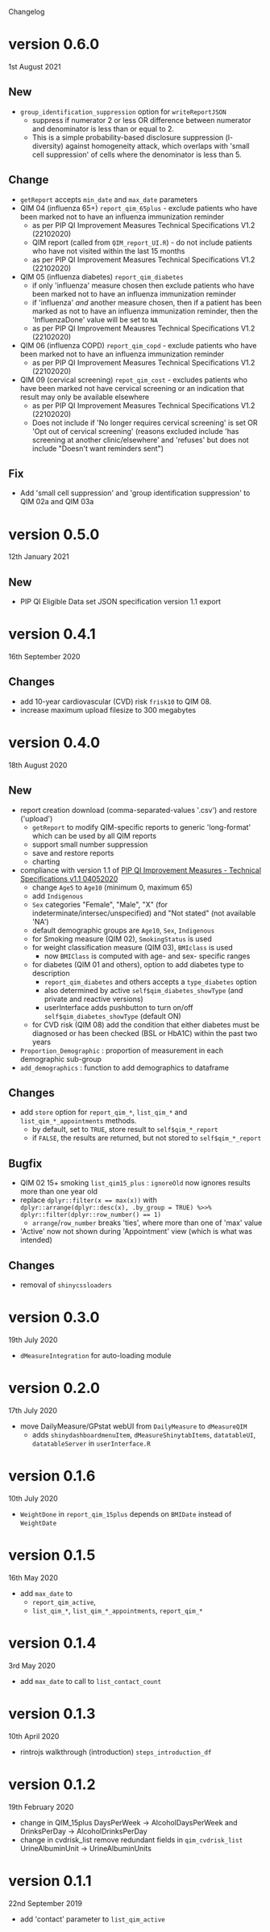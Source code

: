 Changelog

# version 0.6.0
1st August 2021

## New

* `group_identification_suppression` option for `writeReportJSON`
  + suppress if numerator 2 or less OR difference between numerator and denominator is less than or equal to 2.
  + This is a simple probability-based disclosure suppression (l-diversity) against homogeneity attack,
    which overlaps with 'small cell suppression' of cells where the denominator is less than 5.

## Change

* `getReport` accepts `min_date` and `max_date` parameters
* QIM 04 (influenza 65+) `report_qim_65plus` - exclude patients who have been marked not to have an influenza immunization reminder
  + as per PIP QI Improvement Measures Technical Specifications V1.2 (22102020)
  + QIM report (called from `QIM_report_UI.R`) - do not include patients who have not visited within the last 15 months
  + as per PIP QI Improvement Measures Technical Specifications V1.2 (22102020)
* QIM 05 (influenza diabetes) `report_qim_diabetes`
  + if only 'influenza' measure chosen then exclude patients who have been marked not to have an influenza immunization reminder
  + if 'influenza' *and* another measure chosen, then if a patient has been marked as not to have an influenza immunization reminder,
    then the 'InfluenzaDone' value will be set to `NA`
  + as per PIP QI Improvement Meausres Technical Specifications V1.2 (22102020)
* QIM 06 (influenza COPD) `report_qim_copd` - exclude patients who have been marked not to have an influenza immunization reminder
  + as per PIP QI Improvement Measures Technical Specifications V1.2 (22102020)
* QIM 09 (cervical screening) `repot_qim_cost` - excludes patients who have been marked not have cervical screening or
  an indication that result may only be available elsewhere
  + as per PIP QI Improvement Measures Technical Specifications V1.2 (22102020)
  + Does not include if 'No longer requires cervical screening' is set
    OR 'Opt out of cervical screening' (reasons excluded include 'has screening at another clinic/elsewhere' and
    'refuses'  but does not include "Doesn't want reminders sent")

## Fix

* Add 'small cell suppression' and 'group identification suppression' to QIM 02a and QIM 03a

# version 0.5.0
12th January 2021

## New

* PIP QI Eligible Data set JSON specification version 1.1 export 

# version 0.4.1
16th September 2020

## Changes

* add 10-year cardiovascular (CVD) risk `frisk10` to QIM 08.
* increase maximum upload filesize to 300 megabytes

# version 0.4.0
18th August 2020

## New

* report creation download (comma-separated-values '.csv') and restore ('upload')
  + `getReport` to modify QIM-specific reports to generic 'long-format' which can be used by all QIM reports
  + support small number suppression
  + save and restore reports
  + charting
* compliance with version 1.1 of [PIP QI Improvement Measures - Technical Specifications v1.1 04052020](https://www1.health.gov.au/internet/main/publishing.nsf/Content/46506AF50A4824B6CA25848600113FFF/$File/PIP-QI-Technical-Specifications.pdf)
  + change `Age5` to `Age10` (minimum 0, maximum 65)
  + add `Indigenous`
  + `Sex` categories "Female", "Male", "X" (for indeterminate/intersec/unspecified) and "Not stated" (not available 'NA')
  + default demographic groups are `Age10`, `Sex`, `Indigenous`
  + for Smoking measure (QIM 02), `SmokingStatus` is used
  + for weight classification measure (QIM 03), `BMIclass` is used
    - now `BMIClass` is computed with age- and sex- specific ranges
  + for diabetes (QIM 01 and others), option to add diabetes type to description
    - `report_qim_diabetes` and others accepts a `type_diabetes` option
    - also determined  by active `self$qim_diabetes_showType` (and private and reactive versions)
    - userInterface adds pushbutton to turn on/off `self$qim_diabetes_showType` (default ON)
  + for CVD risk (QIM 08) add the condition that either diabetes must be diagnosed
    or has been checked (BSL or HbA1C) within the past two years
* `Proportion_Demographic` : proportion of measurement in each demographic sub-group
* `add_demographics` : function to add demographics to dataframe

## Changes

* add `store` option for `report_qim_*`, `list_qim_*` and `list_qim_*_appointments` methods.
  + by default, set to `TRUE`, store result to `self$qim_*_report`
  + if `FALSE`, the results are returned, but not stored to `self$qim_*_report`

## Bugfix

* QIM 02 15+ smoking `list_qim15_plus` : `ignoreOld` now ignores results more than one year old
* replace `dplyr::filter(x == max(x))` with `dplyr::arrange(dplyr::desc(x), .by_group = TRUE) %>>% dplyr::filter(dplyr::row_number() == 1)`
  + `arrange`/`row_number` breaks 'ties', where more than one of 'max' value
* 'Active' now not shown during 'Appointment' view (which is what was intended)

## Changes

* removal of `shinycssloaders`

# version 0.3.0
19th July 2020

* `dMeasureIntegration` for auto-loading module

# version 0.2.0
17th July 2020

* move DailyMeasure/GPstat webUI from `DailyMeasure` to `dMeasureQIM`
  + adds `shinydashboardmenuItem`, `dMeasureShinytabItems`,
    `datatableUI`, `datatableServer` in `userInterface.R`

# version 0.1.6
10th July 2020

* `WeightDone` in `report_qim_15plus` depends on `BMIDate` instead of `WeightDate`

# version 0.1.5
16th May 2020

* add `max_date` to
  + `report_qim_active`,
  + `list_qim_*`, `list_qim_*_appointments`, `report_qim_*`

# version 0.1.4
3rd May 2020

* add `max_date` to call to `list_contact_count`

# version 0.1.3
10th April 2020

* rintrojs walkthrough (introduction) `steps_introduction_df`

# version 0.1.2
19th February 2020

* change in QIM_15plus
    DaysPerWeek -> AlcoholDaysPerWeek and DrinksPerDay -> AlcoholDrinksPerDay
* change in cvdrisk_list
    remove redundant fields in `qim_cvdrisk_list`
    UrineAlbuminUnit ->  UrineAlbuminUnits

# version 0.1.1
22nd September 2019

* add 'contact' parameter to `list_qim_active`
